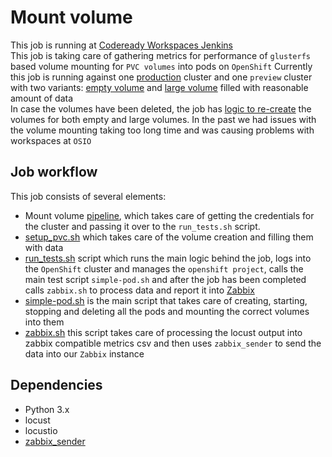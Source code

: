 # Mount volume

This job is running at [Codeready Workspaces Jenkins](https://codeready-workspaces-jenkins.rhev-ci-vms.eng.rdu2.redhat.com/view/OSIO_CI/)  
This job is taking care of gathering metrics for performance of `glusterfs` based volume mounting for `PVC volumes` into pods on `OpenShift`
Currently this job is running against one [production](https://codeready-workspaces-jenkins.rhev-ci-vms.eng.rdu2.redhat.com/view/OSIO_CI/job/mount-volume-production-2/) cluster and one `preview` cluster with two variants: [empty volume](https://codeready-workspaces-jenkins.rhev-ci-vms.eng.rdu2.redhat.com/view/OSIO_CI/job/mount-volume-preview-2a/) and [large volume](https://codeready-workspaces-jenkins.rhev-ci-vms.eng.rdu2.redhat.com/view/OSIO_CI/job/mount-volume-preview-2a-large/) filled with reasonable amount of data  
In case the volumes have been deleted, the job has [logic to re-create](https://github.com/redhat-developer/rh-che/blob/master/.ci/mount-volume/setup_pvc.sh#L20) the volumes for both empty and large volumes.
In the past we had issues with the volume mounting taking too long time and was causing problems with workspaces at `OSIO`  

## Job workflow

This job consists of several elements:
* Mount volume [pipeline](https://github.com/redhat-developer/rh-che/blob/master/.ci/mount-volume/mount_volume_job.groovy), which takes care of getting the credentials for the cluster and passing it over to the `run_tests.sh` script.
* [setup_pvc.sh](https://github.com/redhat-developer/rh-che/blob/master/.ci/mount-volume/setup_pvc.sh) which takes care of the volume creation and filling them with data
* [run_tests.sh](https://github.com/redhat-developer/rh-che/blob/master/.ci/mount-volume/run_test.sh) script which runs the main logic behind the job, logs into the `OpenShift` cluster and manages the `openshift project`, calls the main test script `simple-pod.sh` and after the job has been completed calls `zabbix.sh` to process data and report it into [Zabbix](https://zabbix.devshift.net:9443/zabbix/latest.php?fullscreen=0&hostids%5B%5D=11838&hostids%5B%5D=11839&application=&select=mount_volume&show_without_data=1&filter_set=Filter)
* [simple-pod.sh](https://github.com/redhat-developer/rh-che/blob/master/.ci/mount-volume/simple-pod.sh) is the main script that takes care of creating, starting, stopping and deleting all the pods and mounting the correct volumes into them
* [zabbix.sh](https://github.com/redhat-developer/rh-che/blob/master/.ci/mount-volume/zabbix.sh) this script takes care of processing the locust output into zabbix compatible metrics csv and then uses `zabbix_sender` to send the data into our `Zabbix` instance

## Dependencies

* Python 3.x
* locust
* locustio
* [zabbix_sender](https://www.zabbix.com/documentation/current/manpages/zabbix_sender)